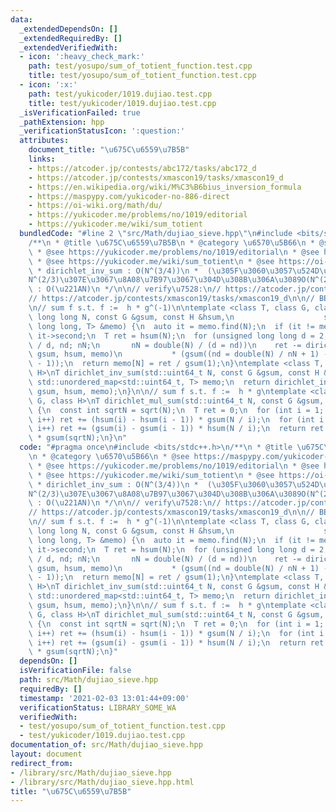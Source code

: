 ```yaml
---
data:
  _extendedDependsOn: []
  _extendedRequiredBy: []
  _extendedVerifiedWith:
  - icon: ':heavy_check_mark:'
    path: test/yosupo/sum_of_totient_function.test.cpp
    title: test/yosupo/sum_of_totient_function.test.cpp
  - icon: ':x:'
    path: test/yukicoder/1019.dujiao.test.cpp
    title: test/yukicoder/1019.dujiao.test.cpp
  _isVerificationFailed: true
  _pathExtension: hpp
  _verificationStatusIcon: ':question:'
  attributes:
    document_title: "\u675C\u6559\u7B5B"
    links:
    - https://atcoder.jp/contests/abc172/tasks/abc172_d
    - https://atcoder.jp/contests/xmascon19/tasks/xmascon19_d
    - https://en.wikipedia.org/wiki/M%C3%B6bius_inversion_formula
    - https://maspypy.com/yukicoder-no-886-direct
    - https://oi-wiki.org/math/du/
    - https://yukicoder.me/problems/no/1019/editorial
    - https://yukicoder.me/wiki/sum_totient
  bundledCode: "#line 2 \"src/Math/dujiao_sieve.hpp\"\n#include <bits/stdc++.h>\n\
    /**\n * @title \u675C\u6559\u7B5B\n * @category \u6570\u5B66\n * @see https://maspypy.com/yukicoder-no-886-direct\n\
    \ * @see https://yukicoder.me/problems/no/1019/editorial\n * @see https://en.wikipedia.org/wiki/M%C3%B6bius_inversion_formula\n\
    \ * @see https://yukicoder.me/wiki/sum_totient\n * @see https://oi-wiki.org/math/du/\n\
    \ * dirichlet_inv_sum : O(N^(3/4))\n *  (\u305F\u3060\u3057\u524D\u51E6\u7406\u3067\
    N^(2/3)\u307E\u3067\u8A08\u7B97\u3067\u304D\u308B\u306A\u3089O(N^(2/3)))\n * dirichlet_mul_sum\
    \ : O(\u221AN)\n */\n\n// verify\u7528:\n// https://atcoder.jp/contests/abc172/tasks/abc172_d\n\
    // https://atcoder.jp/contests/xmascon19/tasks/xmascon19_d\n\n// BEGIN CUT HERE\n\
    \n// sum f s.t. f :=  h * g^(-1)\n\ntemplate <class T, class G, class H>\nT dirichlet_inv_sum(unsigned\
    \ long long N, const G &gsum, const H &hsum,\n                    std::unordered_map<unsigned\
    \ long long, T> &memo) {\n  auto it = memo.find(N);\n  if (it != memo.end()) return\
    \ it->second;\n  T ret = hsum(N);\n  for (unsigned long long d = 2, nN = double(N)\
    \ / d, nd; nN;\n       nN = double(N) / (d = nd))\n    ret -= dirichlet_inv_sum(nN,\
    \ gsum, hsum, memo)\n           * (gsum((nd = double(N) / nN + 1) - 1) - gsum(d\
    \ - 1));\n  return memo[N] = ret / gsum(1);\n}\ntemplate <class T, class G, class\
    \ H>\nT dirichlet_inv_sum(std::uint64_t N, const G &gsum, const H &hsum) {\n \
    \ std::unordered_map<std::uint64_t, T> memo;\n  return dirichlet_inv_sum<T>(N,\
    \ gsum, hsum, memo);\n}\n\n// sum f s.t. f :=  h * g\ntemplate <class T, class\
    \ G, class H>\nT dirichlet_mul_sum(std::uint64_t N, const G &gsum, const H &hsum)\
    \ {\n  const int sqrtN = sqrt(N);\n  T ret = 0;\n  for (int i = 1; i <= sqrtN;\
    \ i++) ret += (hsum(i) - hsum(i - 1)) * gsum(N / i);\n  for (int i = 1; i <= sqrtN;\
    \ i++) ret += (gsum(i) - gsum(i - 1)) * hsum(N / i);\n  return ret -= hsum(sqrtN)\
    \ * gsum(sqrtN);\n}\n"
  code: "#pragma once\n#include <bits/stdc++.h>\n/**\n * @title \u675C\u6559\u7B5B\
    \n * @category \u6570\u5B66\n * @see https://maspypy.com/yukicoder-no-886-direct\n\
    \ * @see https://yukicoder.me/problems/no/1019/editorial\n * @see https://en.wikipedia.org/wiki/M%C3%B6bius_inversion_formula\n\
    \ * @see https://yukicoder.me/wiki/sum_totient\n * @see https://oi-wiki.org/math/du/\n\
    \ * dirichlet_inv_sum : O(N^(3/4))\n *  (\u305F\u3060\u3057\u524D\u51E6\u7406\u3067\
    N^(2/3)\u307E\u3067\u8A08\u7B97\u3067\u304D\u308B\u306A\u3089O(N^(2/3)))\n * dirichlet_mul_sum\
    \ : O(\u221AN)\n */\n\n// verify\u7528:\n// https://atcoder.jp/contests/abc172/tasks/abc172_d\n\
    // https://atcoder.jp/contests/xmascon19/tasks/xmascon19_d\n\n// BEGIN CUT HERE\n\
    \n// sum f s.t. f :=  h * g^(-1)\n\ntemplate <class T, class G, class H>\nT dirichlet_inv_sum(unsigned\
    \ long long N, const G &gsum, const H &hsum,\n                    std::unordered_map<unsigned\
    \ long long, T> &memo) {\n  auto it = memo.find(N);\n  if (it != memo.end()) return\
    \ it->second;\n  T ret = hsum(N);\n  for (unsigned long long d = 2, nN = double(N)\
    \ / d, nd; nN;\n       nN = double(N) / (d = nd))\n    ret -= dirichlet_inv_sum(nN,\
    \ gsum, hsum, memo)\n           * (gsum((nd = double(N) / nN + 1) - 1) - gsum(d\
    \ - 1));\n  return memo[N] = ret / gsum(1);\n}\ntemplate <class T, class G, class\
    \ H>\nT dirichlet_inv_sum(std::uint64_t N, const G &gsum, const H &hsum) {\n \
    \ std::unordered_map<std::uint64_t, T> memo;\n  return dirichlet_inv_sum<T>(N,\
    \ gsum, hsum, memo);\n}\n\n// sum f s.t. f :=  h * g\ntemplate <class T, class\
    \ G, class H>\nT dirichlet_mul_sum(std::uint64_t N, const G &gsum, const H &hsum)\
    \ {\n  const int sqrtN = sqrt(N);\n  T ret = 0;\n  for (int i = 1; i <= sqrtN;\
    \ i++) ret += (hsum(i) - hsum(i - 1)) * gsum(N / i);\n  for (int i = 1; i <= sqrtN;\
    \ i++) ret += (gsum(i) - gsum(i - 1)) * hsum(N / i);\n  return ret -= hsum(sqrtN)\
    \ * gsum(sqrtN);\n}"
  dependsOn: []
  isVerificationFile: false
  path: src/Math/dujiao_sieve.hpp
  requiredBy: []
  timestamp: '2021-02-03 13:01:44+09:00'
  verificationStatus: LIBRARY_SOME_WA
  verifiedWith:
  - test/yosupo/sum_of_totient_function.test.cpp
  - test/yukicoder/1019.dujiao.test.cpp
documentation_of: src/Math/dujiao_sieve.hpp
layout: document
redirect_from:
- /library/src/Math/dujiao_sieve.hpp
- /library/src/Math/dujiao_sieve.hpp.html
title: "\u675C\u6559\u7B5B"
---
```

